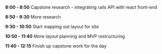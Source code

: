 **8:00 - 8:50**
Capstone research - integrating rails API with react front-end

**8:50 - 9:30**
More research

**9:30 - 10:50**
Start mapping out layout for site

**10:50 - 11:40**
More layout planning and MVP restructuring

**11:40 - 12:15**
Finish up capstone work for the day
